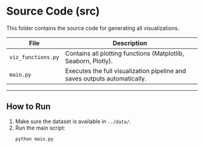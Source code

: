 # Source Code (src)

This folder contains the source code for generating all visualizations.

| File | Description |
|------|--------------|
| `viz_functions.py` | Contains all plotting functions (Matplotlib, Seaborn, Plotly). |
| `main.py` | Executes the full visualization pipeline and saves outputs automatically. |

---

## How to Run

1. Make sure the dataset is available in `../data/`.
2. Run the main script:
   ```bash
   python main.py
